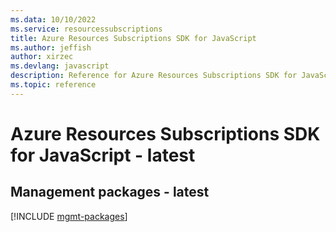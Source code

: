 ```yaml
---
ms.data: 10/10/2022
ms.service: resourcessubscriptions
title: Azure Resources Subscriptions SDK for JavaScript
ms.author: jeffish
author: xirzec
ms.devlang: javascript
description: Reference for Azure Resources Subscriptions SDK for JavaScript
ms.topic: reference
---
```

# Azure Resources Subscriptions SDK for JavaScript - latest

## Management packages - latest
[!INCLUDE [mgmt-packages](resources-subscriptions-mgmt-index.md)]